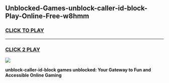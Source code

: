 
## Unblocked-Games-unblock-caller-id-block-Play-Online-Free-w8hmm
<h3>
<a href="https://premium76.site?title=unblock-caller-id-block&ref=26A">CLICK TO PLAY</a></h3>
<hr>

<h3>
<a href="https://premium76.site?title=unblock-caller-id-block&ref=26A">CLICK 2 PLAY</a>
  
</h3>

<a href="https://premium76.site?title=unblock-caller-id-block&ref=26A"><img src="https://clearcache.store/games.png"></a>


**unblock-caller-id-block games unblocked: Your Gateway to Fun and Accessible Online Gaming**
